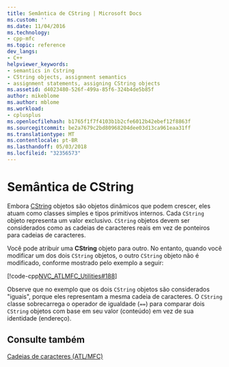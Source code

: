 ```yaml
---
title: Semântica de CString | Microsoft Docs
ms.custom: ''
ms.date: 11/04/2016
ms.technology:
- cpp-mfc
ms.topic: reference
dev_langs:
- C++
helpviewer_keywords:
- semantics in Cstring
- CString objects, assignment semantics
- assignment statements, assigning CString objects
ms.assetid: d4023480-526f-499a-85f6-324b4de5b85f
author: mikeblome
ms.author: mblome
ms.workload:
- cplusplus
ms.openlocfilehash: b1765f1f7f4103b1b2cfe6012b42ebef12f8863f
ms.sourcegitcommit: be2a7679c2bd80968204dee03d13ca961eaa31ff
ms.translationtype: MT
ms.contentlocale: pt-BR
ms.lasthandoff: 05/03/2018
ms.locfileid: "32356573"
---
```

# <a name="cstring-semantics"></a>Semântica de CString
Embora [CString](../atl-mfc-shared/reference/cstringt-class.md) objetos são objetos dinâmicos que podem crescer, eles atuam como classes simples e tipos primitivos internos. Cada `CString` objeto representa um valor exclusivo. `CString` objetos devem ser considerados como as cadeias de caracteres reais em vez de ponteiros para cadeias de caracteres.  
  
 Você pode atribuir uma **CString** objeto para outro. No entanto, quando você modificar um dos dois `CString` objetos, o outro `CString` objeto não é modificado, conforme mostrado pelo exemplo a seguir:  
  
 [!code-cpp[NVC_ATLMFC_Utilities#188](../atl-mfc-shared/codesnippet/cpp/cstring-semantics_1.cpp)]  
  
 Observe que no exemplo que os dois `CString` objetos são considerados "iguais", porque eles representam a mesma cadeia de caracteres. O `CString` classe sobrecarrega o operador de igualdade (`==`) para comparar dois `CString` objetos com base em seu valor (conteúdo) em vez de sua identidade (endereço).  
  
## <a name="see-also"></a>Consulte também  
 [Cadeias de caracteres (ATL/MFC)](../atl-mfc-shared/strings-atl-mfc.md)

